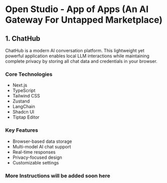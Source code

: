 # Open Studio - App of Apps (An AI Gateway For Untapped Marketplace)

## 1. ChatHub

ChatHub is a modern AI conversation platform. This lightweight yet powerful application enables local LLM interactions while maintaining complete privacy by storing all chat data and credentials in your browser.

### Core Technologies
- Next.js
- TypeScript
- Tailwind CSS
- Zustand
- LangChain
- Shadcn UI
- Tiptap Editor

### Key Features
- Browser-based data storage
- Multi-model AI chat support
- Real-time responses
- Privacy-focused design
- Customizable settings

### More Instructions will be added soon here